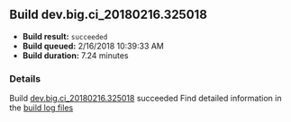## Build dev.big.ci_20180216.325018
- **Build result:** `succeeded`
- **Build queued:** 2/16/2018 10:39:33 AM
- **Build duration:** 7.24 minutes
### Details
Build [dev.big.ci_20180216.325018](https://winappstudio.visualstudio.com/web/build.aspx?pcguid=a4ef43be-68ce-4195-a619-079b4d9834c2&builduri=vstfs%3a%2f%2f%2fBuild%2fBuild%2f25018) succeeded
Find detailed information in the [build log files](https://uwpctdiags.blob.core.windows.net/buildlogs/dev.big.ci_20180216.325018_logs.zip)
